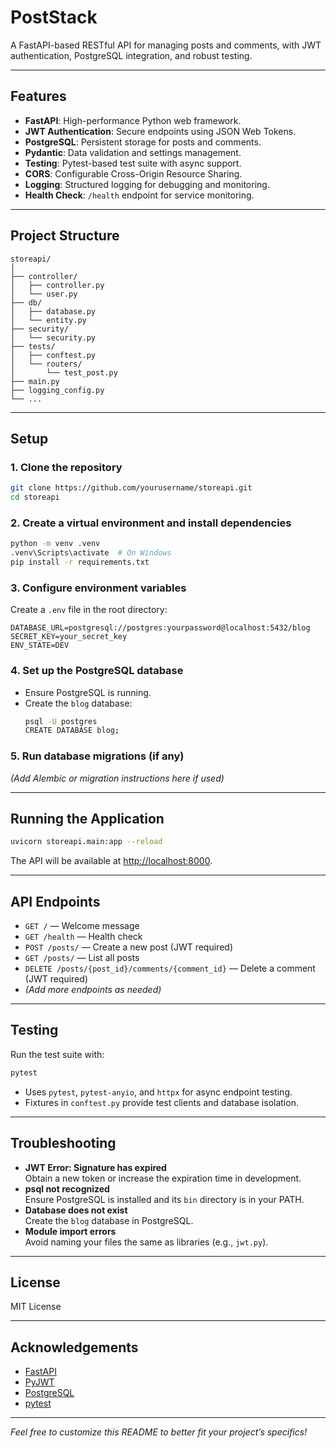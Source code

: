 # PostStack

A FastAPI-based RESTful API for managing posts and comments, with JWT authentication, PostgreSQL integration, and robust testing.

---

## Features

- **FastAPI**: High-performance Python web framework.
- **JWT Authentication**: Secure endpoints using JSON Web Tokens.
- **PostgreSQL**: Persistent storage for posts and comments.
- **Pydantic**: Data validation and settings management.
- **Testing**: Pytest-based test suite with async support.
- **CORS**: Configurable Cross-Origin Resource Sharing.
- **Logging**: Structured logging for debugging and monitoring.
- **Health Check**: `/health` endpoint for service monitoring.

---

## Project Structure

```
storeapi/
│
├── controller/
│   ├── controller.py
│   └── user.py
├── db/
│   ├── database.py
│   └── entity.py
├── security/
│   └── security.py
├── tests/
│   ├── conftest.py
│   └── routers/
│       └── test_post.py
├── main.py
├── logging_config.py
└── ...
```

---

## Setup

### 1. Clone the repository

```sh
git clone https://github.com/yourusername/storeapi.git
cd storeapi
```

### 2. Create a virtual environment and install dependencies

```sh
python -m venv .venv
.venv\Scripts\activate  # On Windows
pip install -r requirements.txt
```

### 3. Configure environment variables

Create a `.env` file in the root directory:

```
DATABASE_URL=postgresql://postgres:yourpassword@localhost:5432/blog
SECRET_KEY=your_secret_key
ENV_STATE=DEV
```

### 4. Set up the PostgreSQL database

- Ensure PostgreSQL is running.
- Create the `blog` database:
  ```sh
  psql -U postgres
  CREATE DATABASE blog;
  ```

### 5. Run database migrations (if any)

*(Add Alembic or migration instructions here if used)*

---

## Running the Application

```sh
uvicorn storeapi.main:app --reload
```

The API will be available at [http://localhost:8000](http://localhost:8000).

---

## API Endpoints

- `GET /` — Welcome message
- `GET /health` — Health check
- `POST /posts/` — Create a new post (JWT required)
- `GET /posts/` — List all posts
- `DELETE /posts/{post_id}/comments/{comment_id}` — Delete a comment (JWT required)
- *(Add more endpoints as needed)*

---

## Testing

Run the test suite with:

```sh
pytest
```

- Uses `pytest`, `pytest-anyio`, and `httpx` for async endpoint testing.
- Fixtures in `conftest.py` provide test clients and database isolation.

---

## Troubleshooting

- **JWT Error: Signature has expired**  
  Obtain a new token or increase the expiration time in development.
- **psql not recognized**  
  Ensure PostgreSQL is installed and its `bin` directory is in your PATH.
- **Database does not exist**  
  Create the `blog` database in PostgreSQL.
- **Module import errors**  
  Avoid naming your files the same as libraries (e.g., `jwt.py`).

---

## License

MIT License

---

## Acknowledgements

- [FastAPI](https://fastapi.tiangolo.com/)
- [PyJWT](https://pyjwt.readthedocs.io/)
- [PostgreSQL](https://www.postgresql.org/)
- [pytest](https://docs.pytest.org/)

---

*Feel free to customize this README to better fit your project’s specifics!*
